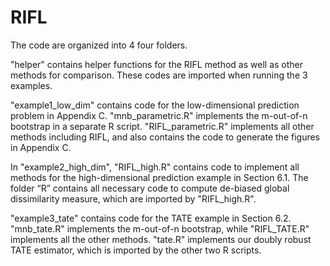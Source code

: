 # RIFL

The code are organized into 4 four folders. 

"helper" contains helper functions for the RIFL method as well as other methods for comparison. These codes are imported when running the 3 examples.

"example1_low_dim" contains code for the low-dimensional prediction problem in Appendix C. "mnb_parametric.R" implements the m-out-of-n bootstrap in a separate R script. "RIFL_parametric.R" implements all other methods including RIFL, and also contains the code to generate the figures in Appendix C. 

In "example2_high_dim", "RIFL_high.R" contains code to implement all methods for the high-dimensional prediction example in Section 6.1. The folder “R” contains all necessary code to compute de-biased global dissimilarity measure, which are imported by "RIFL_high.R".

"example3_tate" contains code for the TATE example in Section 6.2. "mnb_tate.R" implements the m-out-of-n bootstrap, while "RIFL_TATE.R" implements all the other methods. "tate.R" implements our doubly robust TATE estimator, which is imported by the other two R scripts.
